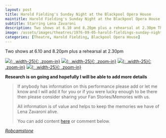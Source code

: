 ```yaml
---
layout: post
title: Harold Fielding's Sunday Night at the Blackpool Opera House
maintitle: Harold Fielding's Sunday Night at the Blackpool Opera House
subtitle: Starring Lena Zavaroni
description: Two shows at 6.10 and 8.20pm plus a rehearsal at 2.30pm The Contract for the show was signed by Victor Zavaroni. Click on link for full progrmme.
image: /assets/images/theatres/1976-09-05-harold-fieldings-sunday-night-at-the-blackpool-opera-house-front-cover.jpg
categories: [Theatre, Harold Fielding, Blackpool Opera House]
---
```


Two shows at 6.10 and 8.20pm plus a rehearsal at 2.30pm

[![](/assets/images/theatres/1976-09-05-harold-fieldings-sunday-night-at-the-blackpool-opera-house-front-cover.jpg){: .width-25}{: .zoom-in}](/assets/images/theatres/1976-09-05-harold-fieldings-sunday-night-at-the-blackpool-opera-house-front-cover.jpg)
[![](/assets/images/theatres/1976-09-05-harold-fieldings-sunday-night-at-the-blackpool-opera-house-page-1.jpg){: .width-25}{: .zoom-in}](/assets/images/theatres/1976-09-05-harold-fieldings-sunday-night-at-the-blackpool-opera-house-page-1.jpg)
[![](/assets/images/theatres/1976-09-05-harold-fieldings-sunday-night-at-the-blackpool-opera-house-page-2.jpg){: .width-25}{: .zoom-in}](/assets/images/theatres/1976-09-05-harold-fieldings-sunday-night-at-the-blackpool-opera-house-page-2.jpg)
[![](/assets/images/theatres/1976-09-05-harold-fieldings-sunday-night-at-the-blackpool-opera-house-back-cover.jpg){: .width-25}{: .zoom-in}](/assets/images/theatres/1976-09-05-harold-fieldings-sunday-night-at-the-blackpool-opera-house-back-cover.jpg)

**Research is on going and hopefully I will be able to add more details**
> If anybody has information on this performance please add or let me know and I will add it for you or if you were lucky enough to be there then please consider sharing your Fan Stories/Memories with us.
>
> All information is of value and helps to keep the memories we have of Lena Zavaroni alive.
>
> You can add content [here](https://github.com/FanzOfLenaZavaroni/fanzoflenazavaroni.github.io) or comment below.

<cite>[Robcamstone](https://m.me/fanzoflenazavaroni)</cite>


